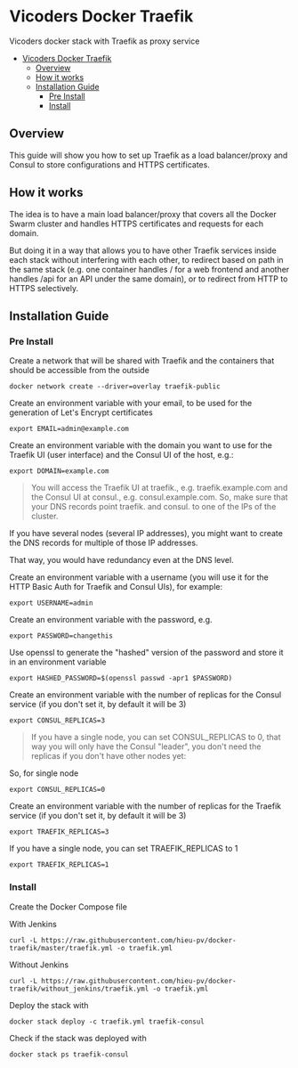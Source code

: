 # Vicoders Docker Traefik

Vicoders docker stack with Traefik as proxy service

- [Vicoders Docker Traefik](#Vicoders-Docker-Traefik)
  - [Overview](#Overview)
  - [How it works](#How-it-works)
  - [Installation Guide](#Installation-Guide)
    - [Pre Install](#Pre-Install)
    - [Install](#Install)

## Overview

This guide will show you how to set up Traefik as a load balancer/proxy and Consul to store configurations and HTTPS certificates.

## How it works

The idea is to have a main load balancer/proxy that covers all the Docker Swarm cluster and handles HTTPS certificates and requests for each domain.

But doing it in a way that allows you to have other Traefik services inside each stack without interfering with each other, to redirect based on path in the same stack (e.g. one container handles / for a web frontend and another handles /api for an API under the same domain), or to redirect from HTTP to HTTPS selectively.

## Installation Guide

### Pre Install

Create a network that will be shared with Traefik and the containers that should be accessible from the outside

```
docker network create --driver=overlay traefik-public
```

Create an environment variable with your email, to be used for the generation of Let's Encrypt certificates

```
export EMAIL=admin@example.com
```

Create an environment variable with the domain you want to use for the Traefik UI (user interface) and the Consul UI of the host, e.g.:

```
export DOMAIN=example.com
```

> You will access the Traefik UI at traefik.<your domain>, e.g. traefik.example.com and the Consul UI at consul.<your domain>, e.g. consul.example.com.
> So, make sure that your DNS records point traefik.<your domain> and consul.<your domain> to one of the IPs of the cluster.

If you have several nodes (several IP addresses), you might want to create the DNS records for multiple of those IP addresses.

That way, you would have redundancy even at the DNS level.

Create an environment variable with a username (you will use it for the HTTP Basic Auth for Traefik and Consul UIs), for example:

```
export USERNAME=admin
```

Create an environment variable with the password, e.g.

```
export PASSWORD=changethis
```

Use openssl to generate the "hashed" version of the password and store it in an environment variable

```
export HASHED_PASSWORD=$(openssl passwd -apr1 $PASSWORD)
```

Create an environment variable with the number of replicas for the Consul service (if you don't set it, by default it will be 3)

```
export CONSUL_REPLICAS=3
```

> If you have a single node, you can set CONSUL_REPLICAS to 0, that way you will only have the Consul "leader", you don't need the replicas if you don't have other nodes yet:

So, for single node

```
export CONSUL_REPLICAS=0
```

Create an environment variable with the number of replicas for the Traefik service (if you don't set it, by default it will be 3)

```
export TRAEFIK_REPLICAS=3
```

If you have a single node, you can set TRAEFIK_REPLICAS to 1

```
export TRAEFIK_REPLICAS=1
```

### Install

Create the Docker Compose file

With Jenkins

```
curl -L https://raw.githubusercontent.com/hieu-pv/docker-traefik/master/traefik.yml -o traefik.yml
```

Without Jenkins

```
curl -L https://raw.githubusercontent.com/hieu-pv/docker-traefik/without_jenkins/traefik.yml -o traefik.yml
```

Deploy the stack with

```
docker stack deploy -c traefik.yml traefik-consul
```

Check if the stack was deployed with

```
docker stack ps traefik-consul
```
